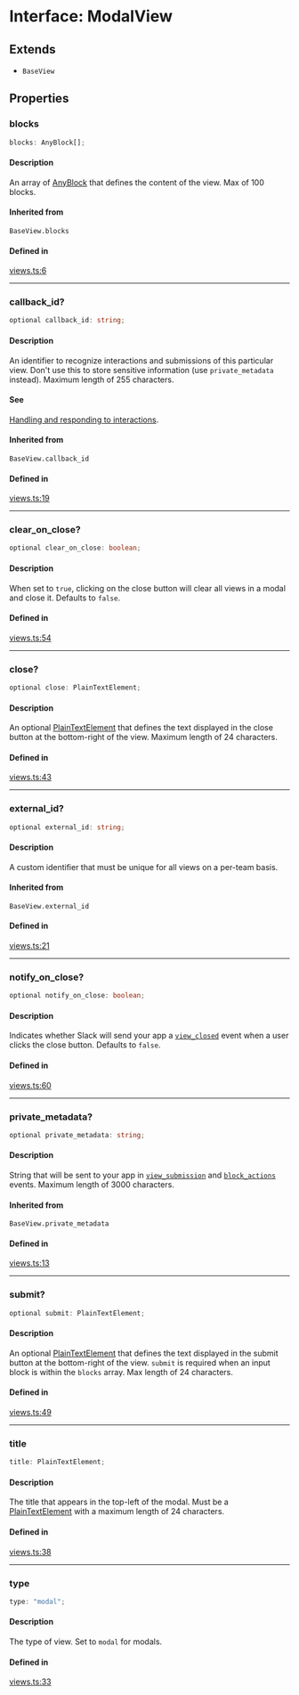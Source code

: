 # Interface: ModalView

## Extends

- `BaseView`

## Properties

### blocks

```ts
blocks: AnyBlock[];
```

#### Description

An array of [AnyBlock](../type-aliases/AnyBlock.md) that defines the content of the view. Max of 100 blocks.

#### Inherited from

`BaseView.blocks`

#### Defined in

[views.ts:6](https://github.com/slackapi/node-slack-sdk/blob/7b348598b763c2b7545d1042b5f0429775cfa62c/packages/types/src/views.ts#L6)

***

### callback\_id?

```ts
optional callback_id: string;
```

#### Description

An identifier to recognize interactions and submissions of this particular view. Don't use this to
store sensitive information (use `private_metadata` instead). Maximum length of 255 characters.

#### See

[Handling and responding to interactions](https://api.slack.com/surfaces/modals#interactions).

#### Inherited from

`BaseView.callback_id`

#### Defined in

[views.ts:19](https://github.com/slackapi/node-slack-sdk/blob/7b348598b763c2b7545d1042b5f0429775cfa62c/packages/types/src/views.ts#L19)

***

### clear\_on\_close?

```ts
optional clear_on_close: boolean;
```

#### Description

When set to `true`, clicking on the close button will clear all views in a modal and close it.
Defaults to `false`.

#### Defined in

[views.ts:54](https://github.com/slackapi/node-slack-sdk/blob/7b348598b763c2b7545d1042b5f0429775cfa62c/packages/types/src/views.ts#L54)

***

### close?

```ts
optional close: PlainTextElement;
```

#### Description

An optional [PlainTextElement](PlainTextElement.md) that defines the text displayed in the close button at the
bottom-right of the view. Maximum length of 24 characters.

#### Defined in

[views.ts:43](https://github.com/slackapi/node-slack-sdk/blob/7b348598b763c2b7545d1042b5f0429775cfa62c/packages/types/src/views.ts#L43)

***

### external\_id?

```ts
optional external_id: string;
```

#### Description

A custom identifier that must be unique for all views on a per-team basis.

#### Inherited from

`BaseView.external_id`

#### Defined in

[views.ts:21](https://github.com/slackapi/node-slack-sdk/blob/7b348598b763c2b7545d1042b5f0429775cfa62c/packages/types/src/views.ts#L21)

***

### notify\_on\_close?

```ts
optional notify_on_close: boolean;
```

#### Description

Indicates whether Slack will send your app a
[`view_closed`](https://api.slack.com/reference/interaction-payloads/views#view_closed) event when a user
clicks the close button. Defaults to `false`.

#### Defined in

[views.ts:60](https://github.com/slackapi/node-slack-sdk/blob/7b348598b763c2b7545d1042b5f0429775cfa62c/packages/types/src/views.ts#L60)

***

### private\_metadata?

```ts
optional private_metadata: string;
```

#### Description

String that will be sent to your app in
[`view_submission`](https://api.slack.com/reference/interaction-payloads/views#view_submission) and
[`block_actions`](https://api.slack.com/reference/interaction-payloads/block-actions) events.
Maximum length of 3000 characters.

#### Inherited from

`BaseView.private_metadata`

#### Defined in

[views.ts:13](https://github.com/slackapi/node-slack-sdk/blob/7b348598b763c2b7545d1042b5f0429775cfa62c/packages/types/src/views.ts#L13)

***

### submit?

```ts
optional submit: PlainTextElement;
```

#### Description

An optional [PlainTextElement](PlainTextElement.md) that defines the text displayed in the submit button at the
bottom-right of the view. `submit` is required when an input block is within the `blocks` array. Max length of 24
characters.

#### Defined in

[views.ts:49](https://github.com/slackapi/node-slack-sdk/blob/7b348598b763c2b7545d1042b5f0429775cfa62c/packages/types/src/views.ts#L49)

***

### title

```ts
title: PlainTextElement;
```

#### Description

The title that appears in the top-left of the modal. Must be a [PlainTextElement](PlainTextElement.md) with a
maximum length of 24 characters.

#### Defined in

[views.ts:38](https://github.com/slackapi/node-slack-sdk/blob/7b348598b763c2b7545d1042b5f0429775cfa62c/packages/types/src/views.ts#L38)

***

### type

```ts
type: "modal";
```

#### Description

The type of view. Set to `modal` for modals.

#### Defined in

[views.ts:33](https://github.com/slackapi/node-slack-sdk/blob/7b348598b763c2b7545d1042b5f0429775cfa62c/packages/types/src/views.ts#L33)

